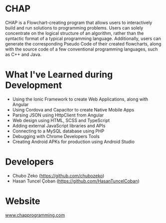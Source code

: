 # CHAP
CHAP is a Flowchart-creating program that allows users to interactively build and run solutions to programming problems. Users can solely concentrate on the logical structure of an algorithm, rather than the syntactic format of a typical programming language. Additionally, users can generate the corresponding Pseudo Code of their created flowcharts, along with the source code of a few conventional programming languages, such as C++ and Java.

# What I've Learned during Development
- Using the Ionic Framework to create Web Applications, along with Angular
- Using Cordova and Capacitor to create Native Mobile Apps
- Parsing JSON using HttpClient from Angular
- Web design using HTML, SCSS and TypeScript
- Adding external JavaScript libraries and APIs
- Connecting to a MySQL database using PHP
- Debugging with Chrome Developers Tools
- Creating Android APKs for production using Android Studio

# Developers
- Chubo Zeko (https://github.com/chubozeko)
- Hasan Tuncel Çoban (https://github.com/HasanTuncelCoban)

# Website
www.chapprogramming.com
